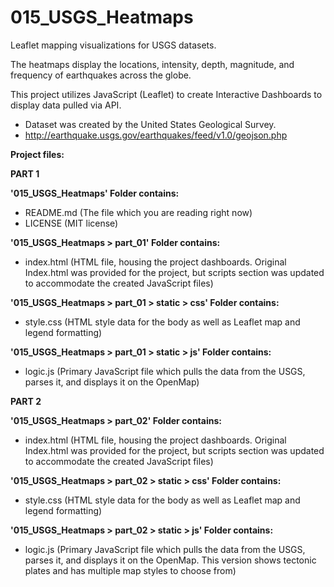 # 015_USGS_Heatmaps
Leaflet mapping visualizations for USGS datasets.

The heatmaps display the locations, intensity, depth, magnitude, and frequency of earthquakes across the globe.

This project utilizes JavaScript (Leaflet) to create Interactive Dashboards to display data pulled via API.  
- Dataset was created by the United States Geological Survey.
- http://earthquake.usgs.gov/earthquakes/feed/v1.0/geojson.php

**Project files:**

**PART 1**

**'015_USGS_Heatmaps' Folder contains:**
- README.md (The file which you are reading right now)
- LICENSE (MIT license)


**'015_USGS_Heatmaps > part_01' Folder contains:**
- index.html (HTML file, housing the project dashboards.  Original Index.html was provided for the project, but scripts section was updated to accommodate the created JavaScript files)

**'015_USGS_Heatmaps > part_01 > static > css' Folder contains:**
- style.css (HTML style data for the body as well as Leaflet map and legend formatting)

**'015_USGS_Heatmaps > part_01 > static > js' Folder contains:**
- logic.js (Primary JavaScript file which pulls the data from the USGS, parses it, and displays it on the OpenMap)


**PART 2**

**'015_USGS_Heatmaps > part_02' Folder contains:**
- index.html (HTML file, housing the project dashboards.  Original Index.html was provided for the project, but scripts section was updated to accommodate the created JavaScript files)

**'015_USGS_Heatmaps > part_02 > static > css' Folder contains:**
- style.css (HTML style data for the body as well as Leaflet map and legend formatting)

**'015_USGS_Heatmaps > part_02 > static > js' Folder contains:**
- logic.js (Primary JavaScript file which pulls the data from the USGS, parses it, and displays it on the OpenMap. This version shows tectonic plates and has multiple map styles to choose from)

